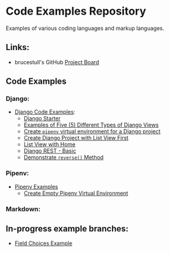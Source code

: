 # Code Examples Repository
Examples of various coding languages and markup languages.

## Links:
* brucestull's GitHub [Project Board](https://github.com/users/brucestull/projects/6)

## Code Examples

### Django:
* [Django Code Examples](./django/README.md):
    * [Django Starter](./django/django-starter/README.md)
    * [Examples of Five (5) Different Types of Django Views](./django/function-and-class-based-list-views/README.md)
    * [Create `pipenv` virtual environment for a Django project](./django/pipenv_setup/README.md)
    * [Create Django Project with List View First](./django/list-create-views/README.md)
    * [List View with Home](./django/list-view-with-home/README.md)
    * [Django REST - Basic](./django/rest_basic/README.md)
    * [Demonstrate `reverse()` Method](./django/reverse/README.md)

### Pipenv:   
* [Pipenv Examples](./pipenv/)
    * [Create Empty Pipenv Virtual Environment](./pipenv/create-empty-pipenv/README.md)

### Markdown:



## In-progress example branches:
* [Field Choices Example](https://github.com/brucestull/examples/tree/4-document-how-choices-works-in-django/django/field_choices)
